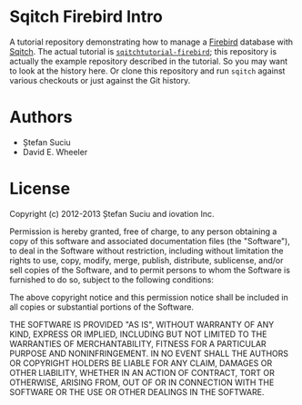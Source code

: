 Sqitch Firebird Intro
=====================

A tutorial repository demonstrating how to manage a
[Firebird](http://firebirdsql.org/) database with
[Sqitch](http://sqitch.org/). The actual tutorial is
[`sqitchtutorial-firebird`](https://sqitch.org/docs/manual/sqitchtutorial-firebird/);
this repository is actually the example repository described in the tutorial.
So you may want to look at the history here. Or clone this repository and run
`sqitch` against various checkouts or just against the Git history.

Authors
=======

* Ștefan Suciu
* David E. Wheeler

License
=======

Copyright (c) 2012-2013 Ștefan Suciu and iovation Inc.

Permission is hereby granted, free of charge, to any person obtaining a copy
of this software and associated documentation files (the "Software"), to deal
in the Software without restriction, including without limitation the rights
to use, copy, modify, merge, publish, distribute, sublicense, and/or sell
copies of the Software, and to permit persons to whom the Software is
furnished to do so, subject to the following conditions:

The above copyright notice and this permission notice shall be included in all
copies or substantial portions of the Software.

THE SOFTWARE IS PROVIDED "AS IS", WITHOUT WARRANTY OF ANY KIND, EXPRESS OR
IMPLIED, INCLUDING BUT NOT LIMITED TO THE WARRANTIES OF MERCHANTABILITY,
FITNESS FOR A PARTICULAR PURPOSE AND NONINFRINGEMENT. IN NO EVENT SHALL THE
AUTHORS OR COPYRIGHT HOLDERS BE LIABLE FOR ANY CLAIM, DAMAGES OR OTHER
LIABILITY, WHETHER IN AN ACTION OF CONTRACT, TORT OR OTHERWISE, ARISING FROM,
OUT OF OR IN CONNECTION WITH THE SOFTWARE OR THE USE OR OTHER DEALINGS IN THE
SOFTWARE.
